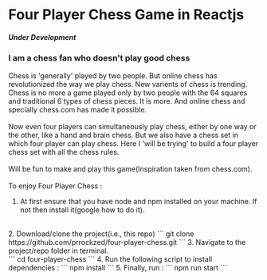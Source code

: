 # Four Player Chess Game in Reactjs
##### Under Development

### I am a chess fan who doesn't play good chess

Chess is 'generally' played by two people. But online chess has revolutionized the way we play chess. New varients of chess is trending. Chess is no more a game played only by two people with the 64 squares and traditional 6 types of chess pieces. It is more. And online chess and specially chess.com has made it possible.<br>
<br>
Now even four players can simultaneously play chess, either by one way or the other, like a hand and brain chess. But we also have a chess set in which four player can play chess. Here I 'will be trying' to build a four player chess set with all the chess rules.<br>
<br>
Will be fun to make and play this game(Inspiration taken from chess.com).<br>
<br>
To enjoy Four Player Chess :<br>
1. At first ensure that you have node and npm installed on your machine. If not then install it(google how to do it).
<br>
2. Download/clone the project(i.e., this repo)
``` 
  git clone https://github.com/prrockzed/four-player-chess.git
```
3. Navigate to the project/repo folder in terminal.<br>
``` 
  cd four-player-chess
```
4. Run the following script to install dependencies : 
``` 
  npm install
```
5. Finally, run : 
``` 
  npm run start
```
